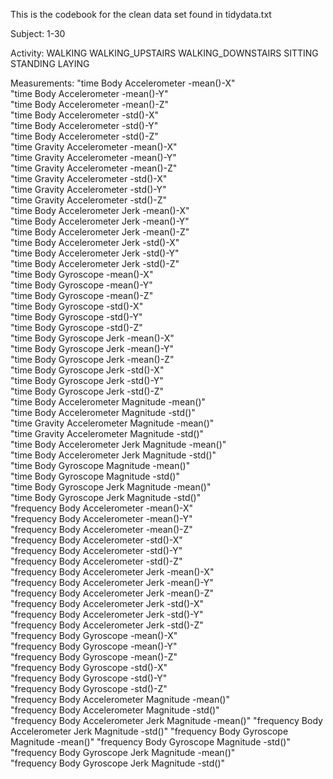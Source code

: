 This is the codebook for the clean data set found in tidydata.txt 


Subject: 
1-30


Activity: 
WALKING
WALKING_UPSTAIRS
WALKING_DOWNSTAIRS
SITTING
STANDING
LAYING


Measurements:
"time Body Accelerometer -mean()-X"                   
"time Body Accelerometer -mean()-Y"                   
"time Body Accelerometer -mean()-Z"                   
"time Body Accelerometer -std()-X"                    
"time Body Accelerometer -std()-Y"                    
"time Body Accelerometer -std()-Z"                    
"time Gravity Accelerometer -mean()-X"                
"time Gravity Accelerometer -mean()-Y"                
"time Gravity Accelerometer -mean()-Z"                
"time Gravity Accelerometer -std()-X"                 
"time Gravity Accelerometer -std()-Y"                 
"time Gravity Accelerometer -std()-Z"                 
"time Body Accelerometer Jerk -mean()-X"              
"time Body Accelerometer Jerk -mean()-Y"              
"time Body Accelerometer Jerk -mean()-Z"              
"time Body Accelerometer Jerk -std()-X"               
"time Body Accelerometer Jerk -std()-Y"               
"time Body Accelerometer Jerk -std()-Z"               
"time Body Gyroscope -mean()-X"                       
"time Body Gyroscope -mean()-Y"                       
"time Body Gyroscope -mean()-Z"                       
"time Body Gyroscope -std()-X"                        
"time Body Gyroscope -std()-Y"                        
"time Body Gyroscope -std()-Z"                        
"time Body Gyroscope Jerk -mean()-X"                  
"time Body Gyroscope Jerk -mean()-Y"                  
"time Body Gyroscope Jerk -mean()-Z"                  
"time Body Gyroscope Jerk -std()-X"                   
"time Body Gyroscope Jerk -std()-Y"                   
"time Body Gyroscope Jerk -std()-Z"                   
"time Body Accelerometer Magnitude -mean()"           
"time Body Accelerometer Magnitude -std()"            
"time Gravity Accelerometer Magnitude -mean()"        
"time Gravity Accelerometer Magnitude -std()"         
"time Body Accelerometer Jerk Magnitude -mean()"      
"time Body Accelerometer Jerk Magnitude -std()"       
"time Body Gyroscope Magnitude -mean()"               
"time Body Gyroscope Magnitude -std()"                
"time Body Gyroscope Jerk Magnitude -mean()"          
"time Body Gyroscope Jerk Magnitude -std()"           
"frequency Body Accelerometer -mean()-X"              
"frequency Body Accelerometer -mean()-Y"              
"frequency Body Accelerometer -mean()-Z"              
"frequency Body Accelerometer -std()-X"               
"frequency Body Accelerometer -std()-Y"               
"frequency Body Accelerometer -std()-Z"               
"frequency Body Accelerometer Jerk -mean()-X"         
"frequency Body Accelerometer Jerk -mean()-Y"         
"frequency Body Accelerometer Jerk -mean()-Z"         
"frequency Body Accelerometer Jerk -std()-X"          
"frequency Body Accelerometer Jerk -std()-Y"          
"frequency Body Accelerometer Jerk -std()-Z"          
"frequency Body Gyroscope -mean()-X"                  
"frequency Body Gyroscope -mean()-Y"                  
"frequency Body Gyroscope -mean()-Z"                  
"frequency Body Gyroscope -std()-X"                   
"frequency Body Gyroscope -std()-Y"                   
"frequency Body Gyroscope -std()-Z"                   
"frequency Body Accelerometer Magnitude -mean()"      
"frequency Body Accelerometer Magnitude -std()"       
"frequency Body  Accelerometer Jerk Magnitude -mean()"
"frequency Body  Accelerometer Jerk Magnitude -std()"
"frequency Body  Gyroscope Magnitude -mean()"
"frequency Body  Gyroscope Magnitude -std()"          
"frequency Body  Gyroscope Jerk Magnitude -mean()"    
"frequency Body  Gyroscope Jerk Magnitude -std()" 